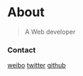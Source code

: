 # About

> A Web developer

### Contact

[weibo](http://weibo.com/5434512907)
[twitter](https://twitter.com/iggppc)
[github](https://github.com/donghaichen)

